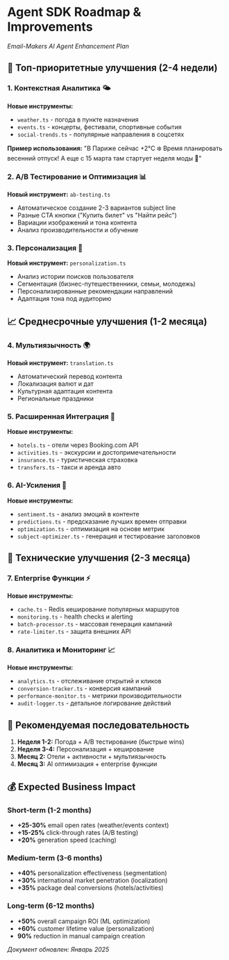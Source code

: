 # Agent SDK Roadmap & Improvements
*Email-Makers AI Agent Enhancement Plan*

## 🚀 Топ-приоритетные улучшения (2-4 недели)

### 1. **Контекстная Аналитика** 🌤️
**Новые инструменты:**
- `weather.ts` - погода в пункте назначения
- `events.ts` - концерты, фестивали, спортивные события
- `social-trends.ts` - популярные направления в соцсетях

**Пример использования:**
"В Париже сейчас +2°C ❄️ Время планировать весенний отпуск! А еще с 15 марта там стартует неделя моды 👗"

### 2. **A/B Тестирование и Оптимизация** 📊
**Новый инструмент:** `ab-testing.ts`
- Автоматическое создание 2-3 вариантов subject line
- Разные CTA кнопки ("Купить билет" vs "Найти рейс")
- Вариации изображений и тона контента
- Анализ производительности и обучение

### 3. **Персонализация** 👤
**Новый инструмент:** `personalization.ts`
- Анализ истории поисков пользователя
- Сегментация (бизнес-путешественники, семьи, молодежь)
- Персонализированные рекомендации направлений
- Адаптация тона под аудиторию

## 📈 Среднесрочные улучшения (1-2 месяца)

### 4. **Мультиязычность** 🌍
**Новый инструмент:** `translation.ts`
- Автоматический перевод контента
- Локализация валют и дат
- Культурная адаптация контента
- Региональные праздники

### 5. **Расширенная Интеграция** 🏨
**Новые инструменты:**
- `hotels.ts` - отели через Booking.com API
- `activities.ts` - экскурсии и достопримечательности
- `insurance.ts` - туристическая страховка
- `transfers.ts` - такси и аренда авто

### 6. **AI-Усиления** 🧠
**Новые инструменты:**
- `sentiment.ts` - анализ эмоций в контенте
- `predictions.ts` - предсказание лучших времен отправки
- `optimization.ts` - оптимизация на основе метрик
- `subject-optimizer.ts` - генерация и тестирование заголовков

## 🔧 Технические улучшения (2-3 месяца)

### 7. **Enterprise Функции** ⚡
**Новые инструменты:**
- `cache.ts` - Redis кеширование популярных маршрутов
- `monitoring.ts` - health checks и alerting
- `batch-processor.ts` - массовая генерация кампаний
- `rate-limiter.ts` - защита внешних API

### 8. **Аналитика и Мониторинг** 📈
**Новые инструменты:**
- `analytics.ts` - отслеживание открытий и кликов
- `conversion-tracker.ts` - конверсия кампаний
- `performance-monitor.ts` - метрики производительности
- `audit-logger.ts` - детальное логирование действий

## 🎯 Рекомендуемая последовательность

1. **Неделя 1-2:** Погода + A/B тестирование (быстрые wins)
2. **Неделя 3-4:** Персонализация + кеширование
3. **Месяц 2:** Отели + активности + мультиязычность
4. **Месяц 3:** AI оптимизация + enterprise функции

## 💰 Expected Business Impact

### Short-term (1-2 months)
- **+25-30%** email open rates (weather/events context)
- **+15-25%** click-through rates (A/B testing)
- **+20%** generation speed (caching)

### Medium-term (3-6 months)  
- **+40%** personalization effectiveness (segmentation)
- **+30%** international market penetration (localization)
- **+35%** package deal conversions (hotels/activities)

### Long-term (6-12 months)
- **+50%** overall campaign ROI (ML optimization)
- **+60%** customer lifetime value (personalization)
- **90%** reduction in manual campaign creation

*Документ обновлен: Январь 2025*
